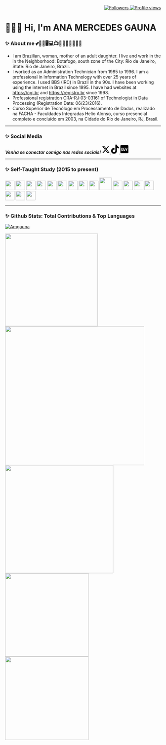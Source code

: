 <div align="right">   
<a href="https://github.com/amgauna/">
<img src="https://img.shields.io/github/followers/amgauna?label=follow&style=social&link=https://www.github.com/amgauna/" 
 title="Follow me" alt="Followers" /> 
</a> 
<a href="https://github.com/amgauna">
<img src="https://komarev.com/ghpvc/?username=amgauna&label=Profile%20views&color=0e75b6&style=flat-square&color=yellow&link=https://www.github.com/amgauna/" title="Profile views" alt="Profile views" /> 
</a>
</div>

# 👩🏻‍💻 Hi, I'm ANA MERCEDES GAUNA
	
### ✨ About me 💕🐶😺🖥️💻📺🎦🎸🍔🍕🌭🧁🍰
* I am Brazilian, woman, mother of an adult daughter. I live and work in the in the Neighborhood: Botafogo, south zone of the City: Rio de Janeiro, State: Rio de Janeiro, Brazil.
* I worked as an Administration Technician from 1985 to 1996. I am a professional in Information Technology with over 25 years of experience. I used BBS (IRC) in Brazil in the 90s. I have been working using the internet in Brazil since 1995. I have had websites at https://cgi.br and https://registro.br since 1998.
* Professional registration CRA-RJ:03-03161 of Technologist in Data Processing (Registration Date: 06/23/2016).
* Curso Superior de Tecnólogo em Processamento de Dados, realizado na FACHA - Faculdades Integradas Helio Alonso, curso presencial completo e concluído em 2003, na Cidade do Rio de Janeiro, RJ, Brasil.

---
### ✨ Social Media

<!-- CSS / BOOTSTRAP 5.3.3 -->
<link href="https://cdn.jsdelivr.net/npm/bootstrap@5.3.3/dist/css/bootstrap.min.css" rel="stylesheet" integrity="sha384-QWTKZyjpPEjISv5WaRU9OFeRpok6YctnYmDr5pNlyT2bRjXh0JMhjY6hW+ALEwIH" crossorigin="anonymous">

<!-- CSS / Fonte Awesome 4.7.0 -->
<link rel="stylesheet" href="https://cdnjs.cloudflare.com/ajax/libs/font-awesome/4.7.0/css/font-awesome.min.css">

<!-- Grid column -->
<div class="col-sm-12">

<style>
/* CSS Rede Social / Links / Bootstrap 5.3.3 */
@charset "UTF-8";

/* Facebook / color azul-escuro #3B5998 / color azul-claro #55ACEE */
/* Style all font awesome icons */
.fa fw { background:transparent; color:blue; margin:0px; padding:0px; 
	     font-size:16px; width:100%; height:auto; border:0 solid #aaa; 
		 text-decoration:none; text-align:center; letter-spacing:normal; 
		 word-spacing:auto; display:inline; position:absolute;
		}

/* image circle */
.fa img svg {border-radius:50%; background:#e3f2fd; color:#005aff;}

</style>        

<span clas="fa fa-2x fa-fw fa-brands mr-md-2"> 
<i><b>Venha se conectar comigo nas redes sociais! </b></i>
</span>

<a href="https://mulhertech.blogspot.com/">
<i class="fa fa-2x fa-fw fa-brands fa-female text-inverse mr-md-2">
</i></a>

<a href="https://api.whatsapp.com/send?phone=5521979371230">
<i class="fa fa-2x fa-fw fa-brands fa-whatsapp text-inverse mr-md-2">
</i></a> 
	
<a href="https://instagram.com/mulhertechdev">  
<i class="fa fa-2x fa-fw fa-brands fa-instagram text-inverse mr-md-2">
</i></a> 

<a href="https://linkedin.com/in/amgauna"> 
<i class="fa fa-2x fa-fw fa-brands fa-linkedin text-inverse mr-md-2">
</i></a>

<a href="https://www.behance.com/amgauna"> 
<i class="fa fa-2x fa-fw fa-brands fa-behance text-inverse mr-md-2">
</i></a>			

<a href="https://www.meetup.com/amgauna"> 
<i class="fa fa-2x fa-fw fa-brands fa-meetup text-inverse mr-md-2">
</i></a>

<a href="https://medium.com/@anagauna">
<i class="fa fa-2x fa-fw fa-brands fa-medium text-inverse mr-md-2">
</i></a>

<a href="https://x.com/amgauna">
<i class="fa fa-2x fa-fw fa-brands fa-x-twitter mr-md-2"> 
<svg xmlns="http://www.w3.org/2000/svg" viewBox="0 0 512 512" width="26px">
<!--!Font Awesome Free 6.5.2 by @fontawesome - https://fontawesome.com License - https://fontawesome.com/license/free Copyright 2024 Fonticons, Inc.-->
<path d="M389.2 48h70.6L305.6 224.2 487 464H345L233.7 318.6 106.5 464H35.8L200.7 275.5 26.8 48H172.4L272.9 180.9 389.2 48zM364.4 421.8h39.1L151.1 88h-42L364.4 421.8z"/></svg>
</i></a>

<a href="https://tiktok.com/@mulhertech.com.br">
<i class="fa fa-2x fa-fw fa-brands fa-tiktok mr-md-2"> 
<svg xmlns="http://www.w3.org/2000/svg" viewBox="0 0 448 512" width="26px">
<!--!Font Awesome Free 6.5.2 by @fontawesome - https://fontawesome.com License - https://fontawesome.com/license/free Copyright 2024 Fonticons, Inc.-->
<path d="M448 209.9a210.1 210.1 0 0 1 -122.8-39.3V349.4A162.6 162.6 0 1 1 185 188.3V278.2a74.6 74.6 0 1 0 52.2 71.2V0l88 0a121.2 121.2 0 0 0 1.9 22.2h0A122.2 122.2 0 0 0 381 102.4a121.4 121.4 0 0 0 67 20.1z"/></svg>
</i></a>

<a href="https://www.dev.to/amgauna"> 
<i class="fa fa-2x fa-fw fa-brands fa-dev mr-md-2"> 
<svg xmlns="http://www.w3.org/2000/svg" viewBox="0 0 448 512" width="26px">
<!--!Font Awesome Free 6.5.2 by @fontawesome - https://fontawesome.com License - https://fontawesome.com/license/free Copyright 2024 Fonticons, Inc.-->
<path d="M120.1 208.3c-3.9-2.9-7.8-4.4-11.7-4.4H91v104.5h17.5c3.9 0 7.8-1.5 11.7-4.4 3.9-2.9 5.8-7.3 5.8-13.1v-69.7c0-5.8-2-10.2-5.8-13.1zM404.1 32H43.9C19.7 32 .1 51.6 0 75.8v360.4C.1 460.4 19.7 480 43.9 480h360.2c24.2 0 43.8-19.6 43.9-43.8V75.8c-.1-24.2-19.7-43.8-43.9-43.8zM154.2 291.2c0 18.8-11.6 47.3-48.4 47.3h-46.4V173h47.4c35.4 0 47.4 28.5 47.4 47.3l0 70.9zm100.7-88.7H201.6v38.4h32.6v29.6H201.6v38.4h53.3v29.6h-62.2c-11.2 .3-20.4-8.5-20.7-19.7V193.7c-.3-11.2 8.6-20.4 19.7-20.7h63.2l0 29.5zm103.6 115.3c-13.2 30.8-36.9 24.6-47.4 0l-38.5-144.8h32.6l29.7 113.7 29.6-113.7h32.6l-38.5 144.8z"/></svg>
</i></a>

<a href="https://github.com/amgauna">
<i class="fa fa-2x fa-fw fa-brands fa-github-alt text-inverse mr-md-2">
</i></a>

</div>  <!-- div-col-sm-12 -->

---
### ✨ Self-Taught Study (2015 to present)
<div style="display: inline_block">
<img src="https://cdn.jsdelivr.net/gh/devicons/devicon/icons/vscode/vscode-original.svg" width="30" height="auto" /> 
<img src="https://cdn.jsdelivr.net/gh/devicons/devicon/icons/html5/html5-original-wordmark.svg" width="30" height="auto" />
<img src="https://cdn.jsdelivr.net/gh/devicons/devicon/icons/css3/css3-original-wordmark.svg" width="30" height="auto" />
<img src="https://cdn.jsdelivr.net/gh/devicons/devicon/icons/javascript/javascript-original.svg" width="30" height="auto" /> 
<img src="https://cdn.jsdelivr.net/gh/devicons/devicon/icons/jquery/jquery-original.svg" width="30" height="auto" /> 
<img src="https://cdn.jsdelivr.net/gh/devicons/devicon/icons/nodejs/nodejs-original.svg" width="30" height="auto" />
<img src="https://cdn.jsdelivr.net/gh/devicons/devicon/icons/react/react-original.svg" width="30" height="auto" />  
<img src="https://cdn.jsdelivr.net/gh/devicons/devicon/icons/angularjs/angularjs-original.svg" width="30" height="auto" />  
<img src="https://cdn.jsdelivr.net/gh/devicons/devicon/icons/vuejs/vuejs-original.svg" width="30" height="auto" /> 
<img src="https://cdn.jsdelivr.net/gh/devicons/devicon/icons/php/php-original.svg" width="40" height="auto" />
<img src="https://cdn.jsdelivr.net/gh/devicons/devicon/icons/typescript/typescript-original.svg" width="30" height="auto" />  
<img src="https://cdn.jsdelivr.net/gh/devicons/devicon/icons/mysql/mysql-original.svg" width="30" height="auto" />
<img src="https://cdn.jsdelivr.net/gh/devicons/devicon/icons/java/java-original.svg" width="30" height="auto" />
<img src="https://cdn.jsdelivr.net/gh/devicons/devicon/icons/python/python-original.svg"  width="30" height="auto" />	
<img src="https://cdn.jsdelivr.net/gh/devicons/devicon/icons/c/c-original.svg" width="30" height="auto" />  	
<img src="https://cdn.jsdelivr.net/gh/devicons/devicon/icons/cplusplus/cplusplus-original.svg" width="30" height="auto" />
<img src="https://cdn.jsdelivr.net/gh/devicons/devicon/icons/csharp/csharp-original.svg" width="30" height="auto" />  
</div>

---
### ✨ Github Stats: Total Contributions & Top Languages

<p align="left"> <a href="https://github.com/ryo-ma/github-profile-trophy"><img src="https://github-profile-trophy.vercel.app/?username=amgauna&theme=default" alt="Amgauna" /></a> </p>

<div class="top-center"> 
<a href="https://github.com/amgauna/github-readme-stats" align="left" />
<img width="300" height="auto" src="https://github-profile-summary-cards.vercel.app/api/cards/stats?&langs_count=30&username=amgauna&theme=default" /> 
</a>
<a href="https://github.com/amgauna/github-readme-stats" align="right" />
<img width="450" height="auto" src="https://github-readme-streak-stats.herokuapp.com/?user=amgauna&theme=default" /> </a> 
</div>

<div class="top-left"> 
<a href="https://github.com/amgauna/github-readme-stats" />
<img width="350" height="auto" align="left" src="https://github-readme-stats.vercel.app/api/top-langs?username=amgauna&layout=compact&langs_count=30&card_width=350" /> </a>
</div>

<div class="top-right">
<a href="https://github.com/amgauna/github-readme-stats" />
<img width="270" height="auto" align="top" src="https://github-profile-summary-cards.vercel.app/api/cards/repos-per-language?&langs_count=30&username=amgauna&theme=default" /> </a>
</div>

<div class="top-right"> 
<a href="https://github.com/amgauna/github-readme-stats" />
<img width="270" height="auto" align="top" src="https://github-profile-summary-cards.vercel.app/api/cards/most-commit-language?&langs_count=30&username=amgauna&theme=default" /> </a>
</div> 
